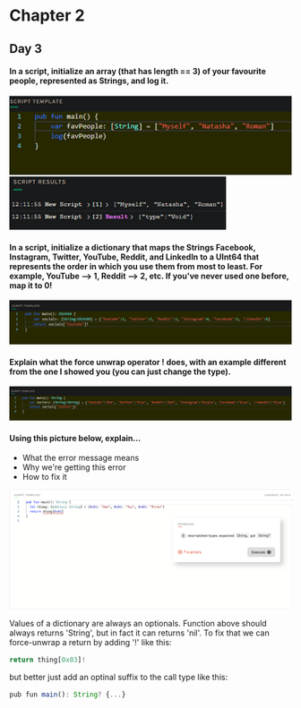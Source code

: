 # Chapter 2
## Day 3

#### In a script, initialize an array (that has length == 3) of your favourite people, represented as Strings, and log it.

<img src="../images/ch2/script_code_2.png" alt="screenshot" size="250" />

<img src="../images/ch2/script_output_3.png" alt="screenshot" size="250" />

#### In a script, initialize a dictionary that maps the Strings Facebook, Instagram, Twitter, YouTube, Reddit, and LinkedIn to a UInt64 that represents the order in which you use them from most to least. For example, YouTube --> 1, Reddit --> 2, etc. If you've never used one before, map it to 0!

<img src="../images/ch2/script_code_3.png" alt="screenshot" size="250" />

#### Explain what the force unwrap operator ! does, with an example different from the one I showed you (you can just change the type).

<img src="../images/ch2/script_code_4.png" alt="screenshot" size="250" />

####	Using this picture below, explain...

- What the error message means
- Why we're getting this error
- How to fix it

<img src="https://raw.githubusercontent.com/emerald-dao/beginner-cadence-course/main/chapter2.0/images/wrongcode.png" alt="screenshot" size="250" />

Values of a dictionary are always an optionals. Function above should always returns 'String', but in fact it can returns 'nil'. To fix that we can force-unwrap a return by adding '!' like this: 
```javascript
return thing[0x03]!
```
but better just add an optinal suffix to the call type like this:
```javascript
pub fun main(): String? {...}
```